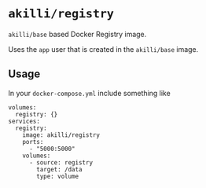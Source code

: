 # `akilli/registry`

`akilli/base` based Docker Registry image.

Uses the `app` user that is created in the `akilli/base` image.

## Usage

In your `docker-compose.yml` include something like

    volumes:
      registry: {}
    services:
      registry:
        image: akilli/registry
        ports:
          - "5000:5000"
        volumes:
          - source: registry
            target: /data
            type: volume
